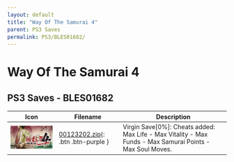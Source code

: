 ```yaml
---
layout: default
title: "Way Of The Samurai 4"
parent: PS3 Saves
permalink: PS3/BLES01682/
---
```

# Way Of The Samurai 4

## PS3 Saves - BLES01682

| Icon | Filename | Description |
|------|----------|-------------|
| ![Way Of The Samurai 4](ICON0.PNG) | [00123202.zip](00123202.zip){: .btn .btn-purple } | Virgin Save[0%]: Cheats added: Max Life - Max Vitality - Max Funds - Max Samurai Points - Max Soul Moves. |
